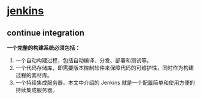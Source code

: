 # [jenkins](https://jenkins.io/)

## continue integration
**一个完整的构建系统必须包括：**
  1. 一个自动构建过程，包括自动编译、分发、部署和测试等。
  2. 一个代码存储库，即需要版本控制软件来保障代码的可维护性，同时作为构建过程的素材库。
  3. 一个持续集成服务器。本文中介绍的 Jenkins 就是一个配置简单和使用方便的持续集成服务器。
  
